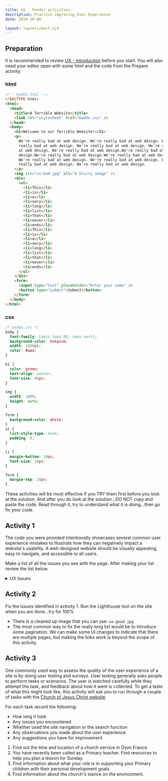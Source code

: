 ```yaml
---
title: UX - Ponder activities.
description: Practice improving User Experience
date: 2024-10-08

layout: layouts/post.njk
---
```


## Preparation

It is recommended to review [UX - Introduction](../prepare1) before you start. You will also need your editor open with some html and the code from the Prepare activity:

### html

```html
<!-- badUx.html -->
<!DOCTYPE html>
<html>
  <head>
    <title>A Terrible Website</title>
    <link rel="stylesheet" href="badUx.css" />
  </head>
  <body>
    <h1>Welcome to our Terrible Website!</h1>
    <p>
      We're really bad at web design. We're really bad at web design. We're
      really bad at web design. We're really bad at web design. We're really bad
      at web design. We're really bad at web design.We're really bad at web
      design.We're really bad at web design.We're really bad at web design.
      We're really bad at web design. We're really bad at web design. We're
      really bad at web design. We're really bad at web design.
    </p>
    <img src="ux-bad.jpg" alt="A blurry image" />
    <div>
      <ul>
        <li>This</li>
        <li>is</li>
        <li>a</li>
        <li>very</li>
        <li>long</li>
        <li>list</li>
        <li>that</li>
        <li>never</li>
        <li>ends</li>
        <li>This</li>
        <li>is</li>
        <li>a</li>
        <li>very</li>
        <li>long</li>
        <li>list</li>
        <li>that</li>
        <li>never</li>
        <li>ends</li>
      </ul>
    </div>
    <form>
      <input type="text" placeholder="Enter your name" />
      <button type="submit">Submit</button>
    </form>
  </body>
</html>

```

### css

```css
/* badUx.css */
body {
  font-family: Comic Sans MS, sans-serif;
  background-color: hotpink;
  width: 1000px;
  color: #aaa;
}

h1 {
  color: green;
  text-align: center;
  font-size: 80px;
}

img {
  width: 100%;
  height: auto;
}

form {
  background-color: white;
}
ul {
  list-style-type: none;
  padding: 0;
}

li {
  margin-bottom: 10px;
  font-size: 20px;
}

form {
  margin-top: 20px;
}


```

These activities will be most effective if you TRY them first before you look at the solution. And after you do look at the solution...DO NOT copy and paste the code. Read through it, try to understand what it is doing...then go fix your code.

## Activity 1

The code you were provided intentionally showcases several common user experience mistakes to illustrate how they can negatively impact a website's usability. A well-designed website should be visually appealing, easy to navigate, and accessible to all users.

Make a list of all the issues you see with the page. After making your list review the list below.

<details>
<summary>UX Issues</summary>

- Overly large heading: The large h1 element can be overwhelming and difficult to read.
- Poor color choices: The combination of hot pink background and green text creates a visually jarring experience.
- Overall text readability: Text size is small, measure (length of a line of text) is too long, contrast is poor, and Comic Sans. 🤦‍♂️
- Lack of Whitespace: Text is pressed up close to the hard edges of the color changes.
- Not responsive: The layout only works for one screen width
- Blurred image: The blurred image provides no value and can be distracting. It is also very large leading to the user potentially missing the content below the image
- Image size: the image is overly large causing loading to be slow.
- Long list: The excessively long list without any structure or pagination is difficult to navigate.
- No clear call to action: The form doesn't have a clear label or explanation of its purpose.
- Lack of accessibility: The website doesn't consider accessibility features like alt text for images, proper heading structure, or language settings.

</details>

## Activity 2

Fix the issues identified in activity 1. Run the Lighthouse tool on the site when you are done...try for 100%

- There is a cleaned up image that you can use: `ux-good.jpg`
- The most common way to fix the really long list would be to introduce some pagination. We can make some UI changes to indicate that there are multiple pages, but making the links work is beyond the scope of this activity.

## Activity 3

One commonly used way to assess the quality of the user experience of a site is by doing user testing and surveys. User testing generally asks people to perform tasks or scenarios. The user is watched carefully while they attempt the task, and feedback about how it went is collected. To get a taste of what this might look like, this activity will ask you to run through a couple of tasks with the [Church of Jesus Christ website](https://www.churchofjesuschrist.org/?lang=eng)

For each task record the following:

- How long it took
- Any issues you encountered
- Whether used the site navigation or the search function
- Any observations you made about the user experience
- Any suggestions you have for improvement

1. Find out the time and location of a church service in Dijon France.
2. You have recently been called as a Primary teacher. Find resources to help you plan a lesson for Sunday.
3. Find information about what your role is in supporting your Primary children with their personal development goals.
4. Find information about the church's stance on the environment.
